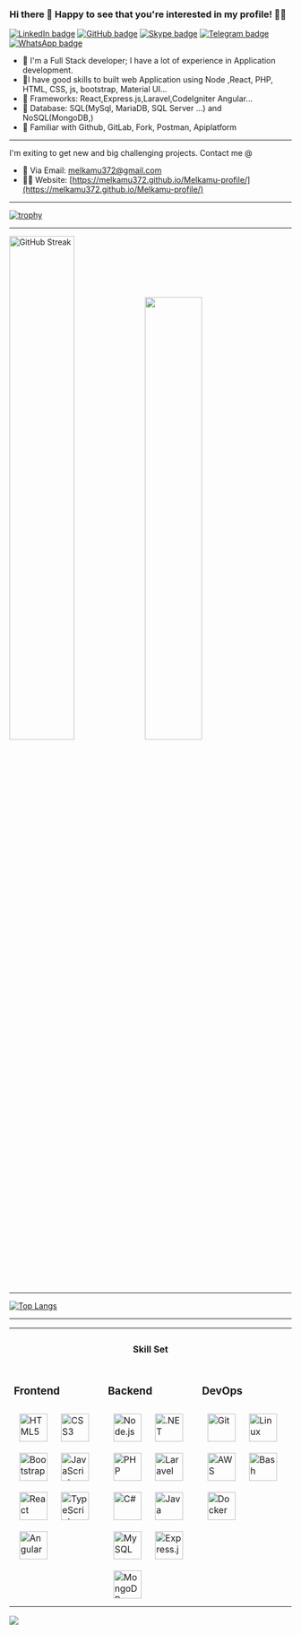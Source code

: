 <div align="Center">
</div>

### Hi there 👋 Happy to see that you're interested in my profile! 👨‍💻 

[![LinkedIn badge](https://img.shields.io/badge/linkedin-%231E77B5.svg?&style=for-the-badge&logo=linkedin&logoColor=white)](https://www.linkedin.com/in/melkamu372/")
[![GitHub badge](https://img.shields.io/badge/github-%2324292e.svg?&style=for-the-badge&logo=github&logoColor=white)](https://github.com/melkamu372)
[![Skype badge](https://img.shields.io/badge/skype-%2300aff0.svg?&style=for-the-badge&logo=skype&logoColor=white)](https://join.skype.com/DurrNA8nOQ0V)
[![Telegram badge](https://img.shields.io/badge/telegram-%232CA5E0.svg?&style=for-the-badge&logo=telegram&logoColor=white)](https://t.me/melkamu372)
[![WhatsApp badge](https://img.shields.io/badge/whatsapp-%2325D366.svg?&style=for-the-badge&logo=whatsapp&logoColor=white)](https://wa.me/+251945272182)

- 🙋 I'm a Full Stack developer; I have a lot of experience in Application development.
- 🚨I have good skills to built web Application using Node ,React, PHP, HTML, CSS, js, bootstrap, Material UI...
- 🚨 Frameworks: React,Express.js,Laravel,CodeIgniter Angular...
- 🚨 Database: SQL(MySql, MariaDB, SQL Server ...) and NoSQL(MongoDB,)
- 🚨 Familiar with Github, GitLab, Fork, Postman, Apiplatform

---
I'm exiting to get new and big challenging projects.
Contact me @
- 💬 Via Email: [melkamu372@gmail.com](mailto:melkamu372@gmail.com)
- 👨‍💻 Website: [https://melkamu372.github.io/Melkamu-profile/](https://melkamu372.github.io/Melkamu-profile/) 

---
[![trophy](https://github-profile-trophy.vercel.app/?username=melkamu372&theme=tokyonight&row=1&margin-h=15&margin-w=35)](https://github.com/ryo-ma/github-profile-trophy) 


---
<a href="https://git.io/streak-stats"><img src="https://streak-stats.demolab.com?user=melkamu372&theme=tokyonight" alt="GitHub Streak" width="48%"></a><img src="https://github-readme-stats.vercel.app/api?username=melkamu372&show_icons=true&count_private=true&hide_border=true&theme=tokyonight" width="45%"/> 
 
---

[![Top Langs](https://github-readme-stats.vercel.app/api/top-langs/?username=melkamu372&theme=tokyonight&layout=compact)](https://github.com/anuraghazra/github-readme-stats) 

---

<table>
 <tr><th colspan="3"><h4> Skill Set</h4> </th> </tr>
 <tr><td valign="top" width="33%">
  
### Frontend  
<div>  
<a href="https://en.wikipedia.org/wiki/HTML5" target="_blank"><img style="margin: 10px" src="https://profilinator.rishav.dev/skills-assets/html5-original-wordmark.svg" alt="HTML5" height="50" /></a>  
<a href="https://www.w3schools.com/css/" target="_blank"><img style="margin: 10px" src="https://profilinator.rishav.dev/skills-assets/css3-original-wordmark.svg" alt="CSS3" height="50" /></a>  
<a href="https://getbootstrap.com/docs/3.4/javascript/" target="_blank"><img style="margin: 10px" src="https://profilinator.rishav.dev/skills-assets/bootstrap-plain.svg" alt="Bootstrap" height="50" /></a>  
<a href="https://www.javascript.com/" target="_blank"><img style="margin: 10px" src="https://profilinator.rishav.dev/skills-assets/javascript-original.svg" alt="JavaScript" height="50" /></a>  
<a href="https://reactjs.org/" target="_blank"><img style="margin: 10px" src="https://profilinator.rishav.dev/skills-assets/react-original-wordmark.svg" alt="React" height="50" /></a>  
<a href="https://www.typescriptlang.org/" target="_blank"><img style="margin: 10px" src="https://profilinator.rishav.dev/skills-assets/typescript-original.svg" alt="TypeScript" height="50" /></a>  
<a href="https://angular.io/" target="_blank"><img style="margin: 10px" src="https://profilinator.rishav.dev/skills-assets/angularjs-original.svg" alt="Angular" height="50" /></a>  
</div>

</td><td valign="top" width="33%">

### Backend  
<div>  
<a href="https://nodejs.org/" target="_blank"><img style="margin: 10px" src="https://profilinator.rishav.dev/skills-assets/nodejs-original-wordmark.svg" alt="Node.js" height="50" /></a> 
<a href="https://dotnet.microsoft.com/download/dotnet-framework" target="_blank"><img style="margin: 10px" src="https://profilinator.rishav.dev/skills-assets/dot-net-original-wordmark.svg" alt=".NET" height="50" /></a>  
<a href="https://www.php.net/" target="_blank"><img style="margin: 10px" src="https://profilinator.rishav.dev/skills-assets/php-original.svg" alt="PHP" height="50" /></a>  
<a href="https://laravel.com/" target="_blank"><img style="margin: 10px" src="https://profilinator.rishav.dev/skills-assets/laravel-plain-wordmark.svg" alt="Laravel" height="50" /></a>  <a href="https://docs.microsoft.com/en-us/dotnet/csharp/" target="_blank"><img style="margin: 10px" src="https://profilinator.rishav.dev/skills-assets/csharp-original.svg" alt="C#" height="50" /></a>  
<a href="https://www.java.com/" target="_blank"><img style="margin: 10px" src="https://profilinator.rishav.dev/skills-assets/java-original-wordmark.svg" alt="Java" height="50" /></a>  
<a href="https://www.mysql.com/" target="_blank"><img style="margin: 10px" src="https://profilinator.rishav.dev/skills-assets/mysql-original-wordmark.svg" alt="MySQL" height="50" /></a> 
<a href="https://expressjs.com/" target="_blank"><img style="margin: 10px" src="https://profilinator.rishav.dev/skills-assets/express-original-wordmark.svg" alt="Express.js" height="50" /></a>  
 <a href="https://www.mongodb.com/" target="_blank"><img style="margin: 10px" src="https://www.vectorlogo.zone/logos/mongodb/mongodb-ar21.svg" alt="MongoDB" height="50" /></a>
</div>
</td><td valign="top" width="33%">
 
### DevOps  
<div>  
<a href="https://github.com/" target="_blank"><img style="margin: 10px" src="https://profilinator.rishav.dev/skills-assets/git-scm-icon.svg" alt="Git" height="50" /></a>  
<a href="https://www.linux.org/" target="_blank"><img style="margin: 10px" src="https://profilinator.rishav.dev/skills-assets/linux-original.svg" alt="Linux" height="50" /></a>  
<a href="https://aws.amazon.com/" target="_blank"><img style="margin: 10px" src="https://profilinator.rishav.dev/skills-assets/amazonwebservices-original-wordmark.svg" alt="AWS" height="50" /></a>  
<a href="https://www.gnu.org/software/bash/" target="_blank"><img style="margin: 10px" src="https://profilinator.rishav.dev/skills-assets/gnu_bash-icon.svg" alt="Bash" height="50" /></a>  
 <a href="https://www.docker.com/" target="_blank">
  <img style="margin: 10px" src="https://profilinator.rishav.dev/skills-assets/docker-original-wordmark.svg" alt="Docker" height="50" />
</a>
</div>
</td></tr></table> 
<img src="https://komarev.com/ghpvc/?username=melkamu372&&style=flat-square" align="center" />





